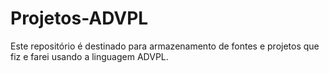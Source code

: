 # Projetos-ADVPL
Este repositório é destinado para armazenamento de fontes e projetos que fiz e farei usando a linguagem ADVPL.
